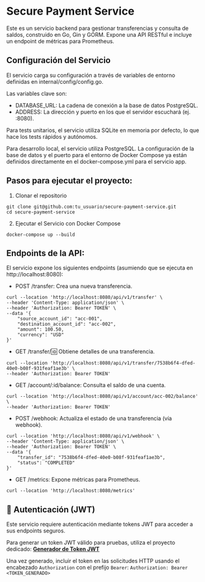 # Secure Payment Service

Este es un servicio backend para gestionar transferencias y consulta de saldos, construido en Go, Gin y GORM. Expone una API RESTful e incluye un endpoint de métricas para Prometheus.

## Configuración del Servicio
El servicio carga su configuración a través de variables de entorno definidas en internal/config/config.go. 

Las variables clave son:
- DATABASE_URL: La cadena de conexión a la base de datos PostgreSQL.
- ADDRESS: La dirección y puerto en los que el servidor escuchará (ej. :8080).

Para tests unitarios, el servicio utiliza SQLite en memoria por defecto, lo que hace los tests rápidos y autónomos.

Para desarrollo local, el servicio utiliza PostgreSQL. La configuración de la base de datos y el puerto para el entorno de Docker Compose ya están definidos directamente en el docker-compose.yml para el servicio app.

## Pasos para ejecutar el proyecto:

1. Clonar el repositorio
```
git clone git@github.com:tu_usuario/secure-payment-service.git
cd secure-payment-service
```

2. Ejecutar el Servicio con Docker Compose
```
docker-compose up --build
```

## Endpoints de la API:
El servicio expone los siguientes endpoints (asumiendo que se ejecuta en http://localhost:8080):

- POST /transfer: Crea una nueva transferencia.

```
curl --location 'http://localhost:8080/api/v1/transfer' \
--header 'Content-Type: application/json' \
--header 'Authorization: Bearer TOKEN' \
--data '{
    "source_account_id": "acc-001",
    "destination_account_id": "acc-002",
    "amount": 100.50,
    "currency": "USD"
}'
```

- GET /transfer/:id: Obtiene detalles de una transferencia.

```
curl --location 'http://localhost:8080/api/v1/transfer/7538b6f4-dfed-40e0-b08f-931feaf1ae3b' \
--header 'Authorization: Bearer TOKEN'
```

- GET /account/:id/balance: Consulta el saldo de una cuenta.

```
curl --location 'http://localhost:8080/api/v1/account/acc-002/balance' \
--header 'Authorization: Bearer TOKEN'
```

- POST /webhook: Actualiza el estado de una transferencia (vía webhook).

```
curl --location 'http://localhost:8080/api/v1/webhook' \
--header 'Content-Type: application/json' \
--header 'Authorization: Bearer TOKEN' \
--data '{
    "transfer_id": "7538b6f4-dfed-40e0-b08f-931feaf1ae3b",
    "status": "COMPLETED"
}'
```

- GET /metrics: Expone métricas para Prometheus.

```
curl --location 'http://localhost:8080/metrics'
```

## 🔐 Autenticación (JWT)

Este servicio requiere autenticación mediante tokens JWT para acceder a sus endpoints seguros.

Para generar un token JWT válido para pruebas, utiliza el proyecto dedicado:
[**Generador de Token JWT**](https://github.com/javiacuna/jwt-token-generator)

Una vez generado, incluir el token en las solicitudes HTTP usando el encabezado `Authorization` con el prefijo `Bearer`:
`Authorization: Bearer <TOKEN_GENERADO>`
